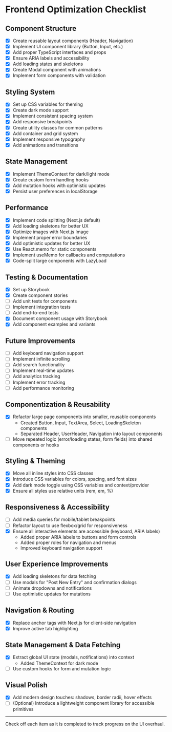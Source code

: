 # Frontend Optimization Checklist

## Component Structure
- [x] Create reusable layout components (Header, Navigation)
- [x] Implement UI component library (Button, Input, etc.)
- [x] Add proper TypeScript interfaces and props
- [x] Ensure ARIA labels and accessibility
- [x] Add loading states and skeletons
- [x] Create Modal component with animations
- [x] Implement form components with validation

## Styling System
- [x] Set up CSS variables for theming
- [x] Create dark mode support
- [x] Implement consistent spacing system
- [x] Add responsive breakpoints
- [x] Create utility classes for common patterns
- [x] Add container and grid system
- [x] Implement responsive typography
- [x] Add animations and transitions

## State Management
- [x] Implement ThemeContext for dark/light mode
- [x] Create custom form handling hooks
- [x] Add mutation hooks with optimistic updates
- [x] Persist user preferences in localStorage

## Performance
- [x] Implement code splitting (Next.js default)
- [x] Add loading skeletons for better UX
- [x] Optimize images with Next.js Image
- [x] Implement proper error boundaries
- [x] Add optimistic updates for better UX
- [x] Use React.memo for static components
- [x] Implement useMemo for callbacks and computations
- [x] Code-split large components with LazyLoad

## Testing & Documentation
- [x] Set up Storybook
- [x] Create component stories
- [ ] Add unit tests for components
- [ ] Implement integration tests
- [ ] Add end-to-end tests
- [x] Document component usage with Storybook
- [x] Add component examples and variants

## Future Improvements
- [ ] Add keyboard navigation support
- [ ] Implement infinite scrolling
- [ ] Add search functionality
- [ ] Implement real-time updates
- [ ] Add analytics tracking
- [ ] Implement error tracking
- [ ] Add performance monitoring

## Componentization & Reusability
- [x] Refactor large page components into smaller, reusable components
  - Created Button, Input, TextArea, Select, LoadingSkeleton components
  - Separated Header, UserHeader, Navigation into layout components
- [ ] Move repeated logic (error/loading states, form fields) into shared components or hooks

## Styling & Theming
- [x] Move all inline styles into CSS classes
- [x] Introduce CSS variables for colors, spacing, and font sizes
- [x] Add dark mode toggle using CSS variables and context/provider
- [x] Ensure all styles use relative units (rem, em, %)

## Responsiveness & Accessibility
- [ ] Add media queries for mobile/tablet breakpoints
- [ ] Refactor layout to use flexbox/grid for responsiveness
- [x] Ensure all interactive elements are accessible (keyboard, ARIA labels)
  - Added proper ARIA labels to buttons and form controls
  - Added proper roles for navigation and menus
  - Improved keyboard navigation support

## User Experience Improvements
- [x] Add loading skeletons for data fetching
- [ ] Use modals for "Post New Entry" and confirmation dialogs
- [ ] Animate dropdowns and notifications
- [ ] Use optimistic updates for mutations

## Navigation & Routing
- [x] Replace anchor tags with Next.js <Link> for client-side navigation
- [x] Improve active tab highlighting

## State Management & Data Fetching
- [x] Extract global UI state (modals, notifications) into context
  - Added ThemeContext for dark mode
- [ ] Use custom hooks for form and mutation logic

## Visual Polish
- [x] Add modern design touches: shadows, border radii, hover effects
- [ ] (Optional) Introduce a lightweight component library for accessible primitives

---

Check off each item as it is completed to track progress on the UI overhaul. 